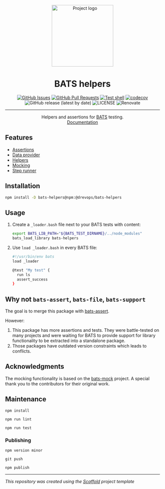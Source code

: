 <p align="center">
  <a href="https://bats-helpers.drevops.com" rel="noopener">
 <img width=200px height=200px src="https://placehold.jp/000000/ffffff/200x200.png?text=BATS%20helpers&css=%7B%22border-radius%22%3A%22%20100px%22%7D" alt="Project logo"></a>
</p>

<h1 align="center">BATS helpers</h1>

<div align="center">

[![GitHub Issues](https://img.shields.io/github/issues/drevops/bats-helpers.svg)](https://github.com/drevops/bats-helpers/issues)
[![GitHub Pull Requests](https://img.shields.io/github/issues-pr/drevops/bats-helpers.svg)](https://github.com/drevops/bats-helpers/pulls)
[![Test shell](https://github.com/drevops/bats-helpers/actions/workflows/test-shell.yml/badge.svg)](https://github.com/drevops/bats-helpers/actions/workflows/test-shell.yml)
[![codecov](https://codecov.io/gh/drevops/bats-helpers/graph/badge.svg?token=O0ZYROWCCK)](https://codecov.io/gh/drevops/bats-helpers)
![GitHub release (latest by date)](https://img.shields.io/github/v/release/drevops/bats-helpers)
![LICENSE](https://img.shields.io/github/license/drevops/bats-helpers)
![Renovate](https://img.shields.io/badge/renovate-enabled-green?logo=renovatebot)
</div>

---

<p align="center"> Helpers and assertions for <a href="https://github.com/bats-core/bats-core">BATS</a> testing.
    <br>
   <a href="https://bats-helpers.drevops.com">Documentation</a>
</p>

## Features

- [Assertions](docs/assertions.md)
- [Data provider](docs/data-provider.md)
- [Helpers](docs/helpers.md)
- [Mocking](docs/mocking.md)
- [Step runner](docs/step-runner.md)

## Installation

```bash
npm install -D bats-helpers@npm:@drevops/bats-helpers
```

## Usage

1. Create a `_loader.bash` file next to your BATS tests with content:

   ```bash
   export BATS_LIB_PATH="${BATS_TEST_DIRNAME}/../node_modules"
   bats_load_library bats-helpers
   ```

2. Use `load _loader.bash` in every BATS file:

   ```bash
   #!/usr/bin/env bats
   load _loader

   @test "My test" {
     run ls
     assert_success
   }
   ```

## Why not `bats-assert`, `bats-file`, `bats-support`

The goal is to merge this package with [bats-assert](https://github.com/bats-core/bats-assert).

However:
1. This package has more assertions and tests. They were battle-tested on many
   projects and were waiting for BATS to provide support for library
   functionality to be extracted into a standalone package.
2. Those packages have outdated version constraints which leads to conflicts.


## Acknowledgments

The mocking functionality is based on
the [bats-mock](https://github.com/grayhemp/bats-mock) project.
A special thank you to the contributors for their original work.

## Maintenance

    npm install

    npm run lint

    npm run test

### Publishing

    npm version minor

    git push

    npm publish

---
_This repository was created using the [Scaffold](https://getscaffold.dev/) project template_
    
